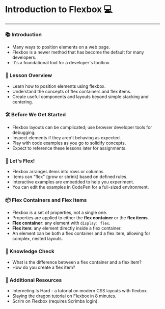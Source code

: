 # Introduction to Flexbox 💻

***

### 📚 Introduction

* Many ways to position elements on a web page.
* Flexbox is a newer method that has become the default for many developers.
* It's a foundational tool for a developer's toolbox.

### 📝 Lesson Overview

* Learn how to position elements using flexbox.
* Understand the concepts of flex containers and flex items.
* Create useful components and layouts beyond simple stacking and centering.

### 🛠️ Before We Get Started

* Flexbox layouts can be complicated; use browser developer tools for debugging.
* Inspect elements if they aren't behaving as expected.
* Play with code examples as you go to solidify concepts.
* Expect to reference these lessons later for assignments.

### 💪 Let's Flex!

* Flexbox arranges items into rows or columns.
* Items can "flex" (grow or shrink) based on defined rules.
* Interactive examples are embedded to help you experiment.
* You can edit the examples in CodePen for a full-sized environment.

### 📦 Flex Containers and Flex Items

* Flexbox is a set of properties, not a single one.
* Properties are applied to either the **flex container** or the **flex items**.
* **Flex container**: any element with `display: flex`.
* **Flex item**: any element directly inside a flex container.
* An element can be both a flex container and a flex item, allowing for complex, nested layouts.

### 🧠 Knowledge Check

* What is the difference between a flex container and a flex item?
* How do you create a flex item?

### 🔗 Additional Resources

* Interneting Is Hard - a tutorial on modern CSS layouts with flexbox.
* Slaying the dragon tutorial on Flexbox in 8 minutes.
* Scrim on Flexbox (requires Scrimba login).